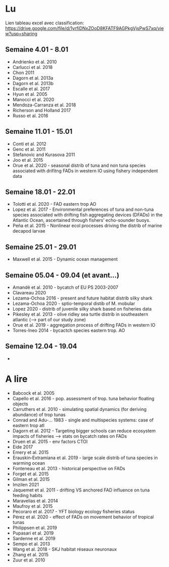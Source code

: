 # Lu
Lien tableau excel avec classification: https://drive.google.com/file/d/1yrfiDNxZOoD8KFATF9AGPkgVjsPwS7xq/view?usp=sharing 
## Semaine 4.01 - 8.01
* Andrienko et al. 2010
* Carlucci et al. 2018
* Chon 2011
* Dagorn et al. 2013a
* Dagorn et al. 2013b
* Escalle et al. 2017
* Hyun et al. 2005
* Manocci et al. 2020
* Mendoza-Carranza et al. 2018
* Richerson and Holland 2017
* Russo et al. 2016
## Semaine 11.01 - 15.01
* Conti et al. 2012
* Genc et al. 2011
* Stefanovic and Kurasova 2011
* Joo et al. 2015
* Orue et al. 2020 - seasonal distrib of tuna and non tuna species associated with drifitng FADs in western IO using fishery independent data
## Semaine 18.01 - 22.01
* Tolotti et al. 2020 - FAD eastern trop AO
* Lopez et al. 2017 - Environmental preferences of tuna and non-tuna species associated with drifting fish aggregating devices (DFADs) in the Atlantic Ocean,
ascertained through fishers’ echo-sounder buoys.
* Peña et al. 2015 - Nonlinear ecol processes driving the distrib of marine decapod larvae
## Semaine 25.01 - 29.01
* Maxwell et al. 2015 - Dynamic ocean management
## Semaine 05.04 - 09.04 (et avant...)
* Amandè et al. 2010 - bycatch of EU PS 2003-2007
* Clavareau 2020
* Lezama-Ochoa 2016 - present and future habitat distrib silky shark
* Lezama-Ochoa 2020 - sptio-temporal distib of M. mobular
* Lopez 2020 - distrib of juvenile silky shark based on fisheries data
* Pikesley et al. 2013 - olive ridley sea turtle distrib in southeastern atlantic (--> part of our study zone)
* Orue et al. 2019 - aggregation process of drifting FADs in western IO
* Torres-Ineo 2014 - bycactch species eastern trop. AO
## Semaine 12.04 - 19.04
*
# A lire
* Babcock et al. 2005
* Capello et al. 2016 - pop. assessment of trop. tuna behavior floating objects
* Carruthers et al. 2010 - simulating spatial dynamics (for deriving abundance) of trop tunas
* Conrad and Adu-... 1983 - single and multispecies systems: case of eastern trop atl
* Dagorn et al. 2012 - Targeting bigger schools can reduce ecosystem impacts of fisheries --> stats on bycatch rates on FADs
* Druen et al. 2015 - env factors CTOI
* Eide 2017
* Emery et al. 2015
* Erauskin‐Extramiana et al. 2019 - large scale distrib of tuna species in warming ocean
* Fonteneau et al. 2013 - historical perspective on FADs
* Forget et al. 2015
* Gilman et al. 2015
* Imzilen 2021
* Jaquemet et al. 2011 - drifting VS anchored FAD influence on tuna feeding habits
* Maravelias et al. 2014
* Maufroy et al. 2015
* Pecoraro et al. 2017 - YFT biology ecology fisheries status
* Pérez et al. 2020 - effect of FADs on movement behavior of tropical tunas
* Philippsen et al. 2019
* Pupasari et al. 2019
* Sardenne et al. 2019
* Sempo et al. 2013
* Wang et al. 2018 - SKJ habitat réseaux neuronaux
* Zhang et al. 2015
* Zuur et al. 2010
